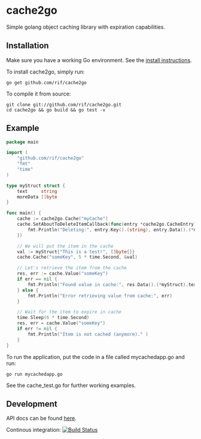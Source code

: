 cache2go
========

Simple golang object caching library with expiration capabilities.

## Installation

Make sure you have a working Go environment. See the [install instructions](http://golang.org/doc/install.html).

To install cache2go, simply run:

    go get github.com/rif/cache2go

To compile it from source:

    git clone git://github.com/rif/cache2go.git
    cd cache2go && go build && go test -v

## Example
```go
package main

import (
    "github.com/rif/cache2go"
    "fmt"
    "time"
)

type myStruct struct {
    text     string
    moreData []byte
}

func main() {
    cache := cache2go.Cache("myCache")
    cache.SetAboutToDeleteItemCallback(func(entry *cache2go.CacheEntry){
        fmt.Println("Deleting:", entry.Key().(string), entry.Data().(*myStruct).text, entry.CreatedOn())
    })

    // We will put the item in the cache
    val := myStruct{"This is a test!", []byte{}}
    cache.Cache("someKey", 5 * time.Second, &val)

    // Let's retrieve the item from the cache
    res, err := cache.Value("someKey")
    if err == nil {
        fmt.Println("Found value in cache:", res.Data().(*myStruct).text)
    } else {
        fmt.Println("Error retrieving value from cache:", err)
    }

    // Wait for the item to expire in cache
    time.Sleep(6 * time.Second)
    res, err = cache.Value("someKey")
    if err != nil {
        fmt.Println("Item is not cached (anymore)." )
    }
}
```

To run the application, put the code in a file called mycachedapp.go and run:

    go run mycachedapp.go

See the cache_test.go for further working examples.

## Development
API docs can be found [here](http://go.pkgdoc.org/github.com/rif/cache2go).

Continous integration: [![Build Status](https://secure.travis-ci.org/rif/cache2go.png)](http://travis-ci.org/rif/cache2go)

